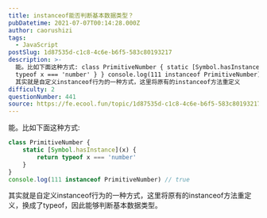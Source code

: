 ```yaml
---
title: instanceof能否判断基本数据类型？
pubDatetime: 2021-07-07T00:14:28.000Z
author: caorushizi
tags:
  - JavaScript
postSlug: 1d87535d-c1c8-4c6e-b6f5-583c80193217
description: >-
  能。比如下面这种方式: class PrimitiveNumber { static [Symbol.hasInstance](x) { return
  typeof x === 'number' } } console.log(111 instanceof PrimitiveNumber) // true
  其实就是自定义instanceof行为的一种方式，这里将原有的instanceof方法重定义
difficulty: 2
questionNumber: 441
source: https://fe.ecool.fun/topic/1d87535d-c1c8-4c6e-b6f5-583c80193217
---
```


能。比如下面这种方式:

```js
class PrimitiveNumber {
    static [Symbol.hasInstance](x) {
        return typeof x === 'number'
    }
}
console.log(111 instanceof PrimitiveNumber) // true

```

其实就是自定义instanceof行为的一种方式，这里将原有的instanceof方法重定义，换成了typeof，因此能够判断基本数据类型。


